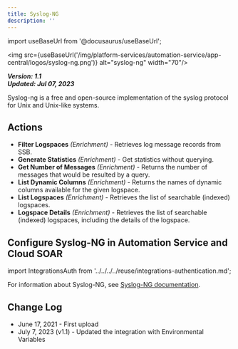 ```yaml
---
title: Syslog-NG
description: ''
---
```

import useBaseUrl from '@docusaurus/useBaseUrl';

<img src={useBaseUrl('/img/platform-services/automation-service/app-central/logos/syslog-ng.png')} alt="syslog-ng" width="70"/>

***Version: 1.1  
Updated: Jul 07, 2023***

Syslog-ng is a free and open-source implementation of the syslog protocol for Unix and Unix-like systems.

## Actions

* **Filter Logspaces** *(Enrichment)* - Retrieves log message records from SSB.
* **Generate Statistics** *(Enrichment)* - Get statistics without querying.
* **Get Number of Messages** *(Enrichment)* - Returns the number of messages that would be resulted by a query.
* **List Dynamic Columns** *(Enrichment)* - Returns the names of dynamic columns available for the given logspace.
* **List Logspaces** *(Enrichment)* - Retrieves the list of searchable (indexed) logspaces.
* **Logspace Details** *(Enrichment)* - Retrieves the list of searchable (indexed) logspaces, including the details of the logspace.

## Configure Syslog-NG in Automation Service and Cloud SOAR

import IntegrationsAuth from '../../../../reuse/integrations-authentication.md';

<IntegrationsAuth/>

For information about Syslog-NG, see [Syslog-NG documentation](https://syslog-ng.github.io/).

## Change Log

* June 17, 2021 - First upload
* July 7, 2023 (v1.1) - Updated the integration with Environmental Variables
